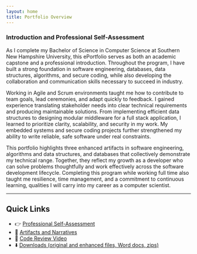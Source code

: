 ```yaml
---
layout: home
title: Portfolio Overview
---
```


### Introduction and Professional Self-Assessment


As I complete my Bachelor of Science in Computer Science at Southern New Hampshire University, this ePortfolio serves as both an academic capstone and a professional introduction. Throughout the program, I have built a strong foundation in software engineering, databases, data structures, algorithms, and secure coding, while also developing the collaboration and communication skills necessary to succeed in industry.

Working in Agile and Scrum environments taught me how to contribute to team goals, lead ceremonies, and adapt quickly to feedback. I gained experience translating stakeholder needs into clear technical requirements and producing maintainable solutions. From implementing efficient data structures to designing modular middleware for a full stack application, I learned to prioritize clarity, scalability, and security in my work. My embedded systems and secure coding projects further strengthened my ability to write reliable, safe software under real constraints.

This portfolio highlights three enhanced artifacts in software engineering, algorithms and data structures, and databases that collectively demonstrate my technical range. Together, they reflect my growth as a developer who can solve problems thoughtfully and work effectively across the software development lifecycle. Completing this program while working full time also taught me resilience, time management, and a commitment to continuous learning, qualities I will carry into my career as a computer scientist.

---

## Quick Links
- 👉 [Professional Self-Assessment](/pages/self-assessment.html)  
- 🧩 [Artifacts and Narratives](/pages/artifacts.html)  
- 🎥 [Code Review Video](/pages/code-review.html)  
- ⬇️ [Downloads (original and enhanced files, Word docs, zips)](/downloads/)  
